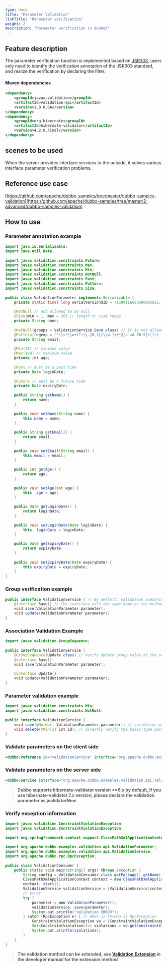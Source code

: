```yaml
---
type: docs
title: "Parameter Validation"
linkTitle: "Parameter verification"
weight: 2
description: "Parameter verification in dubbo3"
---
```

## Feature description
The parameter verification function is implemented based on [JSR303](https://jcp.org/en/jsr/detail?id=303), users only need to identify the verification annotation of the JSR303 standard, and realize the verification by declaring the filter.

#### Maven dependencies

```xml
<dependency>
    <groupId>javax.validation</groupId>
    <artifactId>validation-api</artifactId>
    <version>1.0.0.GA</version>
</dependency>
<dependency>
    <groupId>org.hibernate</groupId>
    <artifactId>hibernate-validator</artifactId>
    <version>4.2.0.Final</version>
</dependency>
```

## scenes to be used

When the server provides interface services to the outside, it solves various interface parameter verification problems.

## Reference use case

[https://github.com/apache/dubbo-samples/tree/master/dubbo-samples-validation](https://github.com/apache/dubbo-samples/tree/master/2-advanced/dubbo-samples-validation)

## How to use

### Parameter annotation example

```java
import java.io.Serializable;
import java.util.Date;
 
import javax.validation.constraints.Future;
import javax.validation.constraints.Max;
import javax.validation.constraints.Min;
import javax.validation.constraints.NotNull;
import javax.validation.constraints.Past;
import javax.validation.constraints.Pattern;
import javax.validation.constraints.Size;
 
public class ValidationParameter implements Serializable {
    private static final long serialVersionUID = 7158911668568000392L;
 
    @NotNull // not allowed to be null
    @Size(min = 1, max = 20) // length or size range
    private String name;
 
    @NotNull(groups = ValidationService.Save.class) // It is not allowed to be empty when saving, and it is allowed to be empty when updating, indicating that the field will not be updated
    @Pattern(regexp = "^\\s*\\w+(?:\\.{0,1}[\\w-]+)*@[a-zA-Z0-9]+(?:[- .][a-zA-Z0-9]+)*\\.[a-zA-Z]+\\s*$")
    private String email;
 
    @Min(18) // minimum value
    @Max(100) // maximum value
    private int age;
 
    @Past // must be a past time
    private Date loginDate;
 
    @Future // must be a future time
    private Date expiryDate;
 
    public String getName() {
        return name;
    }
 
    public void setName(String name) {
        this.name = name;
    }
 
    public String getEmail() {
        return email;
    }
 
    public void setEmail(String email) {
        this.email = email;
    }
 
    public int getAge() {
        return age;
    }
 
    public void setAge(int age) {
        this. age = age;
    }
 
    public Date getLoginDate() {
        return loginDate;
    }
 
    public void setLoginDate(Date loginDate) {
        this. loginDate = loginDate;
    }
 
    public Date getExpiryDate() {
        return expiryDate;
    }
 
    public void setExpiryDate(Date expiryDate) {
        this.expiryDate = expiryDate;
    }
}
```

### Group verification example

```java
public interface ValidationService { // By default, validation scenarios can be distinguished by service interface, such as: @NotNull(groups = ValidationService.class)
    @interface Save{} // The interface with the same name as the method, the first letter is capitalized, used to distinguish validation scenarios, such as: @NotNull(groups = ValidationService.Save.class), optional
    void save(ValidationParameter parameter);
    void update(ValidationParameter parameter);
}
```

### Association Validation Example

```java
import javax.validation.GroupSequence;
 
public interface ValidationService {
    @GroupSequence(Update.class) // Verify Update group rules at the same time
    @interface Save{}
    void save(ValidationParameter parameter);
 
    @interface Update{}
    void update(ValidationParameter parameter);
}
```

### Parameter validation example

```java
import javax.validation.constraints.Min;
import javax.validation.constraints.NotNull;
 
public interface ValidationService {
    void save(@NotNull ValidationParameter parameter); // validation parameter is not empty
    void delete(@Min(1) int id); // directly verify the basic type parameters
}
```

### Validate parameters on the client side

```xml
<dubbo:reference id="validationService" interface="org.apache.dubbo.examples.validation.api.ValidationService" validation="true" />
```

### Validate parameters on the server side

```xml
<dubbo:service interface="org.apache.dubbo.examples.validation.api.ValidationService" ref="validationService" validation="true" />
```

> **Dubbo supports hibernate-validator version <=6.x by default, if you use hibernate-validator 7.x version, please declare the validation parameter as jvalidatorNew**

### Verify exception information

```java
import javax.validation.ConstraintViolationException;
import javax.validation.ConstraintViolationException;
 
import org.springframework.context.support.ClassPathXmlApplicationContext;
 
import org.apache.dubbo.examples.validation.api.ValidationParameter;
import org.apache.dubbo.examples.validation.api.ValidationService;
import org.apache.dubbo.rpc.RpcException;
 
public class ValidationConsumer {
    public static void main(String[] args) throws Exception {
        String config = ValidationConsumer.class.getPackage().getName().replace('.', '/') + "/validation-consumer.xml";
        ClassPathXmlApplicationContext context = new ClassPathXmlApplicationContext(config);
        context. start();
        ValidationService validationService = (ValidationService)context.getBean("validationService");
        // Error
        try {
            parameter = new ValidationParameter();
            validationService. save(parameter);
            System.out.println("Validation ERROR");
        } catch (RpcException e) { // What is thrown is RpcException
            ConstraintViolationException ve = (ConstraintViolationException) e.getCause(); // A ConstraintViolationException is embedded in it
            Set<ConstraintViolation<?>> violations = ve.getConstraintViolations(); // You can get a collection of verification error details
            System.out.println(violations);
        }
    }
}
```

> **The validation method can be extended, see [Validation Extension](/zh-cn/overview/mannual/java-sdk/reference-manual/spi/description/validation) in the developer manual for the extension method**

